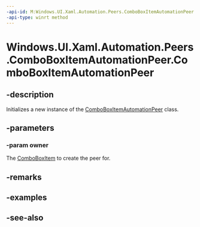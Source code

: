 ```yaml
---
-api-id: M:Windows.UI.Xaml.Automation.Peers.ComboBoxItemAutomationPeer.#ctor(Windows.UI.Xaml.Controls.ComboBoxItem)
-api-type: winrt method
---
```


<!-- Method syntax
public ComboBoxItemAutomationPeer(Windows.UI.Xaml.Controls.ComboBoxItem owner)
-->

# Windows.UI.Xaml.Automation.Peers.ComboBoxItemAutomationPeer.ComboBoxItemAutomationPeer

## -description
Initializes a new instance of the [ComboBoxItemAutomationPeer](comboboxitemautomationpeer.md) class.


## -parameters
### -param owner
The [ComboBoxItem](../windows.ui.xaml.controls/comboboxitem.md) to create the peer for.

## -remarks

## -examples

## -see-also

